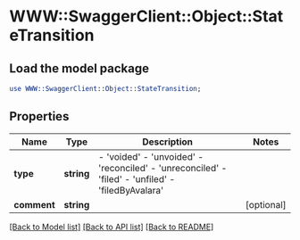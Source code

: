 # WWW::SwaggerClient::Object::StateTransition

## Load the model package
```perl
use WWW::SwaggerClient::Object::StateTransition;
```

## Properties
Name | Type | Description | Notes
------------ | ------------- | ------------- | -------------
**type** | **string** | - &#39;voided&#39; - &#39;unvoided&#39; - &#39;reconciled&#39; - &#39;unreconciled&#39; - &#39;filed&#39; - &#39;unfiled&#39; - &#39;filedByAvalara&#39;  | 
**comment** | **string** |  | [optional] 

[[Back to Model list]](../README.md#documentation-for-models) [[Back to API list]](../README.md#documentation-for-api-endpoints) [[Back to README]](../README.md)


